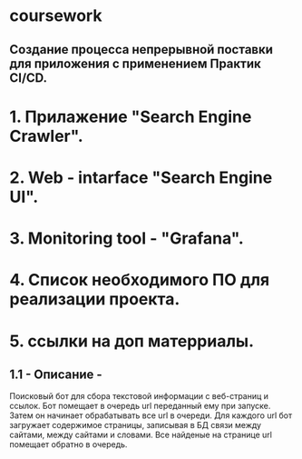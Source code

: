 # coursework
## Создание процесса непрерывной поставки для приложения с применением Практик CI/CD.
# 1. Прилажение "Search Engine Crawler".
# 2. Web - intarface "Search Engine UI".
# 3. Monitoring tool - "Grafana".
# 4. Список необходимого ПО для реализации проекта.
# 5. ссылки на доп матерриалы.






## 1.1 - Описание -
Поисковый бот для сбора текстовой информации с веб-страниц и ссылок.
Бот помещает в очередь url переданный ему при запуске. 
Затем он начинает обрабатывать все url в очереди. 
Для каждого url бот загружает содержимое страницы, записывая в БД связи между сайтами, между сайтами и словами. 
Все найденые на странице url помещает обратно в очередь.
